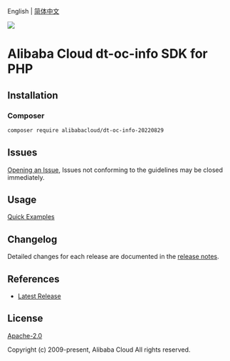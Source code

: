 English | [简体中文](README-CN.md)

![](https://aliyunsdk-pages.alicdn.com/icons/AlibabaCloud.svg)

# Alibaba Cloud dt-oc-info SDK for PHP

## Installation

### Composer

```bash
composer require alibabacloud/dt-oc-info-20220829
```

## Issues

[Opening an Issue](https://github.com/aliyun/alibabacloud-php-sdk/issues/new), Issues not conforming to the guidelines may be closed immediately.

## Usage

[Quick Examples](https://github.com/aliyun/alibabacloud-php-sdk/blob/master/docs/0-Examples-EN.md#quick-examples)

## Changelog

Detailed changes for each release are documented in the [release notes](./ChangeLog.txt).

## References

* [Latest Release](https://github.com/aliyun/alibabacloud-php-sdk/)

## License

[Apache-2.0](http://www.apache.org/licenses/LICENSE-2.0)

Copyright (c) 2009-present, Alibaba Cloud All rights reserved.
